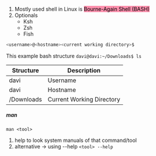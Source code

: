 1. Mostly used shell in Linux is <mark style="background: #FF5582A6;">Bourne-Again Shell (BASH)</mark>
2. Optionals
	- Ksh
	- Zsh
	- Fish

```bash
<username>@<hostname><current working directory>$
```

This example bash structure
`davi@davi:~/Downloads$ ls`

| Structure  | Description               |
| ---------- | ------------------------- |
| davi       | Username                  |
| davi       | Hostname                  |
| /Downloads | Current Working Directory |
##### man
```
man <tool>
```
1. help to look system manuals of that command/tool
2. alternative -> using --help ```<tool> --help```
